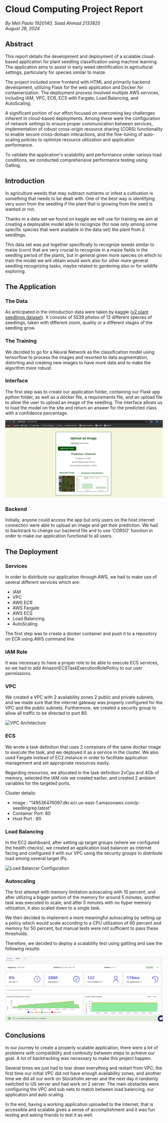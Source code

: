 # Cloud Computing Project Report
*By Meli Paolo 1920140, Saad Ahmad 2133825*  
*August 28, 2024*

## Abstract

This report details the development and deployment of a scalable cloud-based application for plant seedling classification using machine learning. The application aims to assist in early weed identification in agricultural settings, particularly for species similar to maize.    

The project included some frontend with HTML and primarily backend development, utilizing Flask for the web application and Docker for containerization. The deployment process involved multiple AWS services, including IAM, VPC, ECR, ECS with Fargate, Load Balancing, and AutoScaling.

A significant portion of our effort focused on overcoming key challenges inherent in cloud-based deployments. Among these were the configuration of network settings to ensure proper communication between services, implementation of robust cross-origin resource sharing (CORS) functionality to enable secure cross-domain interactions, and the fine-tuning of auto-scaling policies to optimize resource utilization and application performance.  

To validate the application's scalability and performance under various load conditions, we conducted comprehensive performance testing using Gatling.  

## Introduction  

In agriculture weeds that may subtract nutrients or infest a cultivation is something that needs to be dealt with. One of the best way is identifying very soon from the seedling if the plant that is growing from the seed is wanted or not.  

Thanks to a data set we found on kaggle we will use for training we aim at creating a deployable model able to recognize (for now only among some specific species that were available in the data set) the plant from it seedlings.
    
This data set was put together specifically to recognize weeds similar to maize (corn) that are very crucial to recognize in a maize fields in the seedling period of the plants, but in general given more species on which to train the model we will obtain would work also for other more general seedling recognizing tasks, maybe related to gardening also or for wildlife exploring.

## The Application

### The Data  
As anticipated in the introduction data were taken by kaggle ([v2 plant seedlings dataset](https://www.kaggle.com/datasets/vbookshelf/v2-plant-seedlings-dataset)). It consists of 5539 photos of 12 different species of seedlings, taken with different zoom, quality or a different stages of the seedling grow.

### The Training  
We decided to go for a Neural Network as the classification model using tensorflow to process the images and resorted to data augmentation, distorting and creating new images to have more data and to make the algorithm more robust. 

### Interface
The first step was to create our application folder, containing our Flask app python folder, as well as a docker file, a requirements file, and an upload file to allow the user to upload an image of the seedling. The interface allows us to load the model on the site and return an answer for the predicted class with a confidence percentage.

![Application Interface](interface.png)

### Backend
Initially, anyone could access the app but only users on the host internet connection were able to upload an image and get their prediction. We had to backtrack to change our backend file and to use 'CORS()' function in order to make our application functional to all users. 

## The Deployment

### Services
In order to distribute our application through AWS, we had to make use of several different services which are:

- IAM
- VPC
- AWS ECR
- AWS Fargate 
- AWS ECS
- Load Balancing
- AutoScaling

The first step was to create a docker container and push it to a repository on ECR using AWS command line.

### IAM Role
It was necessary to have a proper role to be able to execute ECS services, so we had to add AmazonECSTaskExecutionRolePolicy to our user permissions.

### VPC
We created a VPC with 2 availability zones 2 public and private subnets, and we made sure that the internet gateway was properly configured for the VPC and the public subnets. Furthermore, we created a security group to allow all traffic to be directed to port 80.

![VPC Architecture](images/vpc.png)

### ECS
We wrote a task definition that uses 2 containers of the same docker image to execute the task, and we deployed it as a service in the cluster. We also used Fargate instead of EC2 instance in order to facilitate application management and set appropriate resources easily.

Regarding resources, we allocated in the task definition 2vCpu and 4Gb of memory, selected the IAM role we created earlier, and created 2 ambient variables for the targeted ports. 

Cluster details:
- image : "149536476097.dkr.ecr.us-east-1.amazonaws.com/p-seedlingrep:latest"
- Container Port: 80
- Host Port : 80

### Load Balancing
In the EC2 dashboard, after setting up target groups (where we configured the health checks), we created an application load balancer as internet facing and configured it with our VPC using the security groups to distribute load among several target IPs.

![Load Balancer Configuration](lb-1.png)

### Autoscaling
The first attempt with memory limitation autoscaling with 10 percent, and after utilizing a bigger portion of the memory for around 5 minutes, another task was executed to scale; and after 5 minutes with no hyper memory utilization, it also scaled down to a single task. 

We then decided to implement a more meaningful autoscaling by setting up a policy which would scale according to a CPU utilization of 60 percent and memory for 50 percent, but manual tests were not sufficient to pass these thresholds.

Therefore, we decided to deploy a scalability test using gattling and saw the following results:

![Response Test Results](response-tst.png)

## Conclusions

In our journey to create a properly scalable application, there were a lot of problems with compatibility and continuity between steps to achieve our goal. A lot of backtracking was necessary to make this project happen.

Several times we just had to tear down everything and restart from VPC; the first time our initial VPC did not have enough availability zones, and another time we did all our work on Stockholm server and the next day it randomly switched to US server and had work on 2 server. The main obstacles were configuring the VPC and sub nets to match between load balancing, our application and auto scaling. 

In the end, having a working application uploaded to the internet, that is accessible and scalable gives a sense of accomplishment and it was fun testing and asking friends to test it as well.
